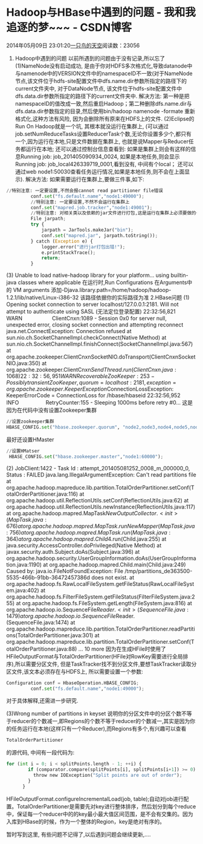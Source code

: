 
# Hadoop与HBase中遇到的问题 - 我和我追逐的梦~~~ - CSDN博客


2014年05月09日 23:01:20[一只鸟的天空](https://me.csdn.net/heyongluoyao8)阅读数：23056


1. Hadoop中遇到的问题
以前所遇到的问题由于没有记录,所以忘了
(1)NameNode没有启动成功, 是由于你对HDFS多次格式化,导致datanode中与namenode中的VERSION文件中的namespaceID不一致(对于NameNode节点,该文件位于hdfs-site配置文件中dfs.name.dir参数所指定的路径下的current文件夹中, 对于DataNode节点, 该文件位于hdfs-site配置文件中dfs.data.dir参数所指定的路径下的current文件夹中.
解决方法: 第一种是把namespaceID的值改成一致,然后重启Hadoop；第二种删除dfs.name.dir与dfs.data.dir参数指定的目录,然后使用bin/hadoop namenode -formate 重新格式化,这种方法有风险, 因为会删除所有原来在HDFS上的文件.
(2)Eclipse的Run On Hadoop就是一个坑, 其根本就没运行在集群上, (可以通过job.setNumReduceTasks设置ReducerTask个数,无论你设置多少个,都只有一个,因为运行在本地,只是文件数据在集群上, 也就是说Mapper与Reducer任务都运行在本地; 还可以通过控制台信息查看到: 如果是集群上则会有这样的信息Running job: job_201405090934_0024, 如果是本地任务,则会显示Running job: job_local426339719_0001,看到没有,
 中间有个local； 还可以通过web node1:50030查看任务运行情况,如果是本地任务,则不会在上面显示).
解决方法: 如果需要运行在集群上,要做三件事,如下:

```python
//特别注意: 一定要设置,不然会报cannot read partitioner file错误
         conf.set("fs.default.name","node1:49000");
         //特别注意: 一定要设置,不然不会运行在集群上
         conf.set("mapred.job.tracker","node1:49001");
         //特别注意: 对相关类以及依赖的jar文件进行打包,这是运行在集群上必须要做的一步,不然集群找不到相关的Mapper等类文件
 		 File jarpath;
		 try {
			 jarpath = JarTools.makeJar("bin");
			 conf.set("mapred.jar", jarpath.toString());
		 } catch (Exception e) {
			 logger.error("进行jar打包出错!");
			 e.printStackTrace();
			 return;
		 }
```
(3) Unable to load native-hadoop library for your platform... using builtin-java classes where applicable
在运行时,Run Configurations 在Arguments中的 VM arguments 添加-Djava.library.path=/home/hadoop/hadoop-1.2.1/lib/native/Linux-i386-32
该路径依据你的实际路径为准
2.HBase问题
(1) Opening socket connection to server localhost/127.0.0.1:2181. Will not attempt to authenticate using SASL (无法定位登录配置)
22:32:56,821 WARN                    ClientCnxn:1089 - Session 0x0 for server null, unexpected error, closing socket connection and attempting reconnect
java.net.ConnectException: Connection refused
at sun.nio.ch.SocketChannelImpl.checkConnect(Native Method)
at sun.nio.ch.SocketChannelImpl.finishConnect(SocketChannelImpl.java:567)
at org.apache.zookeeper.ClientCnxnSocketNIO.doTransport(ClientCnxnSocketNIO.java:350)
at org.apache.zookeeper.ClientCnxn$SendThread.run(ClientCnxn.java:1068)
22:32:56,951 WARN          RecoverableZooKeeper:253 - Possibly transient ZooKeeper, quorum=localhost:2181, exception=org.apache.zookeeper.KeeperException$ConnectionLossException: KeeperErrorCode = ConnectionLoss for /hbase/hbaseid
22:32:56,952 INFO                  RetryCounter:155 - Sleeping 1000ms before retry \#0...
这是因为在代码中没有设置Zookeeper集群
```python
//设置zookeeper集群
HBASE_CONFIG.set("hbase.zookeeper.quorum", "node2,node3,node4,node5,node6,node7,node8");
```

最好还设置HMaster

```python
//设置HMatser
 HBASE_CONFIG.set("hbase.zookeeper.master","node1:60000");
```
(2)
JobClient:1422 - Task Id : attempt_201405081252_0008_m_000000_0, Status : FAILED
java.lang.IllegalArgumentException: Can't read partitions file
at org.apache.hadoop.mapreduce.lib.partition.TotalOrderPartitioner.setConf(TotalOrderPartitioner.java:116)
at org.apache.hadoop.util.ReflectionUtils.setConf(ReflectionUtils.java:62)
at org.apache.hadoop.util.ReflectionUtils.newInstance(ReflectionUtils.java:117)
at org.apache.hadoop.mapred.MapTask$NewOutputCollector.<init>(MapTask.java:676)
at org.apache.hadoop.mapred.MapTask.runNewMapper(MapTask.java:756)
at org.apache.hadoop.mapred.MapTask.run(MapTask.java:364)
at org.apache.hadoop.mapred.Child$4.run(Child.java:255)
at java.security.AccessController.doPrivileged(Native Method)
at javax.security.auth.Subject.doAs(Subject.java:396)
at org.apache.hadoop.security.UserGroupInformation.doAs(UserGroupInformation.java:1190)
at org.apache.hadoop.mapred.Child.main(Child.java:249)
Caused by: java.io.FileNotFoundException: File /tmp/partitions_de363500-5535-466b-91bb-36472457386d does not exist.
at org.apache.hadoop.fs.RawLocalFileSystem.getFileStatus(RawLocalFileSystem.java:402)
at org.apache.hadoop.fs.FilterFileSystem.getFileStatus(FilterFileSystem.java:255)
at org.apache.hadoop.fs.FileSystem.getLength(FileSystem.java:816)
at org.apache.hadoop.io.SequenceFile$Reader.<init>(SequenceFile.java:1479)
at org.apache.hadoop.io.SequenceFile$Reader.<init>(SequenceFile.java:1474)
at org.apache.hadoop.mapreduce.lib.partition.TotalOrderPartitioner.readPartitions(TotalOrderPartitioner.java:301)
at org.apache.hadoop.mapreduce.lib.partition.TotalOrderPartitioner.setConf(TotalOrderPartitioner.java:88)
... 10 more
因为在生成HFile时使用了HFileOutputFormat与TotalOrderPartitioner(HFile对RowKey需要进行全局排序),所以需要分区文件, 但是TaskTracker找不到分区文件,要想TaskTracker读取分区文件,该文本必须存在与HDFS上, 所以需要设置一个参数:

```python
Configuration conf = HbaseOperation.HBASE_CONFIG; 
         conf.set("fs.default.name","node1:49000");
```
对于具体解释,还需进一步研究.

(3)Wrong number of partitions in keyset
说明你的分区文件中的分区个数不等于reducer的个数减一,即Regions的个数不等于reducer的个数减一,其实是因为你的任务运行在本地(这样只有一个Reducer),而Regions有多个,有兴趣可以查看
```python
TotalOrderPartitioner
```
的源代码, 中间有一段代码为:

```python
for (int i = 0; i < splitPoints.length - 1; ++i) {
        if (comparator.compare(splitPoints[i], splitPoints[i+1]) >= 0) {
          throw new IOException("Split points are out of order");
        }
      }
```
HFileOutputFormat.configureIncrementalLoad(job, table);自动对job进行配置。TotalOrderPartitioner是需要先对key进行整体排序，然后划分到每个reduce中，保证每一个reducer中的的key最小最大值区间范围，是不会有交集的。因为入库到HBase的时候，作为一个整体的Region，key是绝对有序的。

暂时写到这里, 有些问题不记得了,以后遇到问题会继续更新,....


